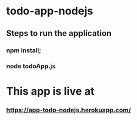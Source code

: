 # todo-app-nodejs

## Steps to run the application
### npm install;
### node todoApp.js

# This app is live at
### https://app-todo-nodejs.herokuapp.com/
